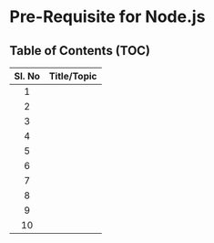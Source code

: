 # Pre-Requisite for Node.js

## Table of Contents (TOC)

| Sl. No  | Title/Topic  |
|:-:|:-:|
| 1  | []()  |
| 2  | []()  |
| 3  | []()  |
| 4  | []()  |
| 5  | []()  |
| 6  | []()  |
| 7  | []()  |
| 8  | []()  |
| 9  | []()  |
| 10  | []()  |